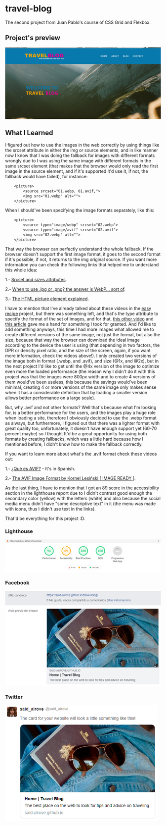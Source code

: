 # travel-blog
The second project from Juan Pablo's course of CSS Grid and Flexbox. 

## Project's preview
![](readme/screenshot.png)

## What I Learned
I figured out how to use the images in the web correctly by using things like the srcset attribute in either the img or source elements, and in like manner now I know that I was doing the fallback for images with different formats wrongly due to I was using the same image with different formats in the same srcset element (that makes that the browser would only read the first image in the source element, and if it's supported it'd use it, if not, the fallback would have failed), for instance:

        <picture>
            <source srcset="01.webp, 01.avif,">
            <img src="01.webp" alt="">
        </picture>
        
When I should've been specifying the image formats separately, like this:

        <picture>
            <source type="image/webp" srcset="02.webp">
            <source type="image/avif" srcset="02.avif">
            <img src="02.webp" alt="">
        </picture>
        
That way the browser can perfectly understand the whole fallback. If the browser doesn't support the first image format, it goes to the second format if it's possible, if not, it returns to the img original source. If you want more information you can check the following links that helped me to understand this whole idea:

   1.- [Srcset and sizes attributes](https://www.youtube.com/watch?v=2QYpkrX2N48&t=1s). 
  
   2.- [When to use .jpg or .png? the answer is WebP... sort of](https://www.youtube.com/watch?v=Z_28syzkv-0).
  
   3.- [The HTML picture element explained](https://www.youtube.com/watch?v=Rik3gHT24AM&t=1025s). 
 
I have to mention that I've already talked about these videos in the [easy recipe](https://github.com/said-alrove/easy-recipe) project, but there was something left, and that's the type attribute to specify the format of the set of images, and for that, [this other video](https://www.youtube.com/watch?v=rO6rvbN37ZA) and [this article](https://css-tricks.com/avif-has-landed/) gave me a hand for something I took for granted. And I'd like to add something anyways, this time I had more images what allowed me to create different versions of the same image, not just the format, but also the size, because that way the browser can download the ideal image according to the device the user is using (that depending in two factors, the DPR or density pixel ratio, and the size of the screen, again, if you want more information, check the videos above!). I only created two versions of the image both in format (.webp, and .avif), and size (@1x, and @2x), but in the next project I'd like to get until the @4x version of the image to optimize even more the loaded performance (the reason why I didn't do it with this project was that the images were 800px width and to create 4 versions of them would've been useless, this because the savings would've been minimal, creating 4 or more versions of the same image only makes sense when it has a considerable definition that by loading a smaller version allows better performance on a large scale).

But, why .avif and not other formats? Well that's because what I'm looking for, is a better performance for the users, and the images play a huge role when loading a site, therefore I obviously decided to use the .webp format as always, but furthermore, I figured out that there was a lighter format with great quality too, unfortunately, it doesn't have enough support yet (60-70 percent maybe) so I thought It'd be a great opportunity for using both formats by creating fallbacks, which was a little hard because how I mentioned before, I didn't know how to make the fallback correctly.

If you want to learn more about what's the .avif format check these videos out:

   1.- [¿Qué es AVIF?](https://www.youtube.com/watch?v=32cDac99c04) - It's in Spanish.
   
   2.- [The AVIF Image Format by Kornel Lesiński [ IMAGE READY ]](https://www.youtube.com/watch?v=VHm5Ql33JYw).
   
As the last thing, I have to mention that I got an 89 score in the accessibility section in the lighthouse report due to I didn't contrast good enough the secondary color (yellow) with the letters (white) and also because the social media menu didn't have "some descriptive text" in it (the menu was made with icons, thus I didn't use text in the links).

That'd be everything for this project :D.

### Lighthouse
![](readme/lighthouse.png)

### Facebook
![](readme/facebook.png)

### Twitter
![](readme/twitter.png)
